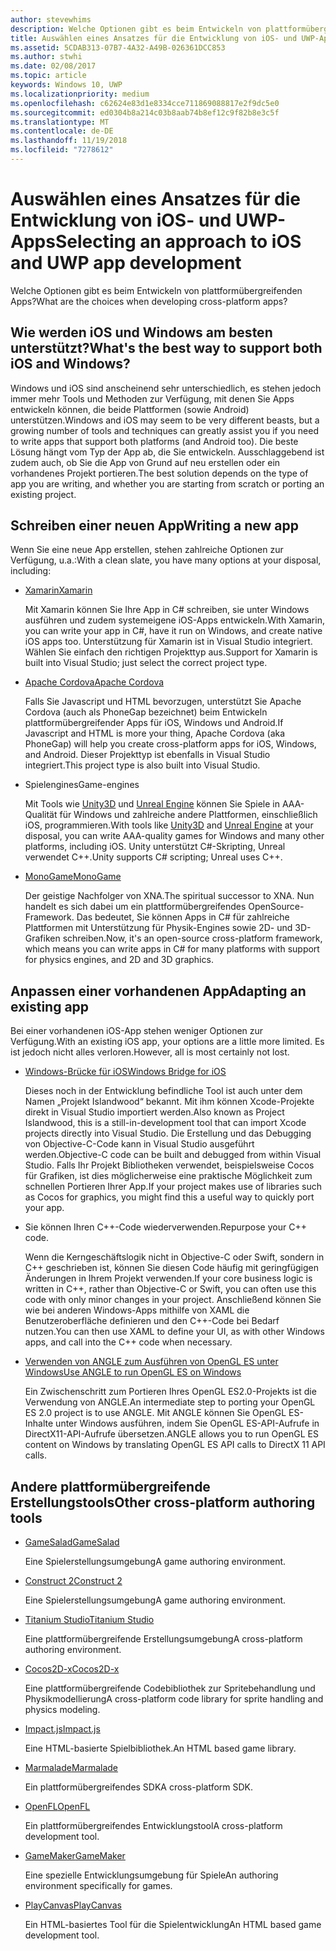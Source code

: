 ```yaml
---
author: stevewhims
description: Welche Optionen gibt es beim Entwickeln von plattformübergreifenden Apps?
title: Auswählen eines Ansatzes für die Entwicklung von iOS- und UWP-Apps
ms.assetid: 5CDAB313-07B7-4A32-A49B-026361DCC853
ms.author: stwhi
ms.date: 02/08/2017
ms.topic: article
keywords: Windows 10, UWP
ms.localizationpriority: medium
ms.openlocfilehash: c62624e83d1e8334cce711869088817e2f9dc5e0
ms.sourcegitcommit: ed0304b8a214c03b8aab74b8ef12c9f82b8e3c5f
ms.translationtype: MT
ms.contentlocale: de-DE
ms.lasthandoff: 11/19/2018
ms.locfileid: "7278612"
---
```

# <a name="selecting-an-approach-to-ios-and-uwp-app-development"></a><span data-ttu-id="43944-104">Auswählen eines Ansatzes für die Entwicklung von iOS- und UWP-Apps</span><span class="sxs-lookup"><span data-stu-id="43944-104">Selecting an approach to iOS and UWP app development</span></span>


<span data-ttu-id="43944-105">Welche Optionen gibt es beim Entwickeln von plattformübergreifenden Apps?</span><span class="sxs-lookup"><span data-stu-id="43944-105">What are the choices when developing cross-platform apps?</span></span>

## <a name="whats-the-best-way-to-support-both-ios-and-windows"></a><span data-ttu-id="43944-106">Wie werden iOS und Windows am besten unterstützt?</span><span class="sxs-lookup"><span data-stu-id="43944-106">What's the best way to support both iOS and Windows?</span></span>

<span data-ttu-id="43944-107">Windows und iOS sind anscheinend sehr unterschiedlich, es stehen jedoch immer mehr Tools und Methoden zur Verfügung, mit denen Sie Apps entwickeln können, die beide Plattformen (sowie Android) unterstützen.</span><span class="sxs-lookup"><span data-stu-id="43944-107">Windows and iOS may seem to be very different beasts, but a growing number of tools and techniques can greatly assist you if you need to write apps that support both platforms (and Android too).</span></span> <span data-ttu-id="43944-108">Die beste Lösung hängt vom Typ der App ab, die Sie entwickeln. Ausschlaggebend ist zudem auch, ob Sie die App von Grund auf neu erstellen oder ein vorhandenes Projekt portieren.</span><span class="sxs-lookup"><span data-stu-id="43944-108">The best solution depends on the type of app you are writing, and whether you are starting from scratch or porting an existing project.</span></span>

## <a name="writing-a-new-app"></a><span data-ttu-id="43944-109">Schreiben einer neuen App</span><span class="sxs-lookup"><span data-stu-id="43944-109">Writing a new app</span></span>

<span data-ttu-id="43944-110">Wenn Sie eine neue App erstellen, stehen zahlreiche Optionen zur Verfügung, u.a.:</span><span class="sxs-lookup"><span data-stu-id="43944-110">With a clean slate, you have many options at your disposal, including:</span></span>

-   [<span data-ttu-id="43944-111">Xamarin</span><span class="sxs-lookup"><span data-stu-id="43944-111">Xamarin</span></span>](http://go.microsoft.com/fwlink/p/?LinkID=320484)

    <span data-ttu-id="43944-112">Mit Xamarin können Sie Ihre App in C# schreiben, sie unter Windows ausführen und zudem systemeigene iOS-Apps entwickeln.</span><span class="sxs-lookup"><span data-stu-id="43944-112">With Xamarin, you can write your app in C#, have it run on Windows, and create native iOS apps too.</span></span> <span data-ttu-id="43944-113">Unterstützung für Xamarin ist in Visual Studio integriert. Wählen Sie einfach den richtigen Projekttyp aus.</span><span class="sxs-lookup"><span data-stu-id="43944-113">Support for Xamarin is built into Visual Studio; just select the correct project type.</span></span>

-   [<span data-ttu-id="43944-114">Apache Cordova</span><span class="sxs-lookup"><span data-stu-id="43944-114">Apache Cordova</span></span>](http://go.microsoft.com/fwlink/p/?LinkID=400439)

    <span data-ttu-id="43944-115">Falls Sie Javascript und HTML bevorzugen, unterstützt Sie Apache Cordova (auch als PhoneGap bezeichnet) beim Entwickeln plattformübergreifender Apps für iOS, Windows und Android.</span><span class="sxs-lookup"><span data-stu-id="43944-115">If Javascript and HTML is more your thing, Apache Cordova (aka PhoneGap) will help you create cross-platform apps for iOS, Windows, and Android.</span></span> <span data-ttu-id="43944-116">Dieser Projekttyp ist ebenfalls in Visual Studio integriert.</span><span class="sxs-lookup"><span data-stu-id="43944-116">This project type is also built into Visual Studio.</span></span>

-   <span data-ttu-id="43944-117">Spielengines</span><span class="sxs-lookup"><span data-stu-id="43944-117">Game-engines</span></span>

    <span data-ttu-id="43944-118">Mit Tools wie [Unity3D](http://go.microsoft.com/fwlink/p/?LinkID=320479) und [Unreal Engine](http://go.microsoft.com/fwlink/p/?LinkID=394062) können Sie Spiele in AAA-Qualität für Windows und zahlreiche andere Plattformen, einschließlich iOS, programmieren.</span><span class="sxs-lookup"><span data-stu-id="43944-118">With tools like [Unity3D](http://go.microsoft.com/fwlink/p/?LinkID=320479) and [Unreal Engine](http://go.microsoft.com/fwlink/p/?LinkID=394062) at your disposal, you can write AAA-quality games for Windows and many other platforms, including iOS.</span></span> <span data-ttu-id="43944-119">Unity unterstützt C#-Skripting, Unreal verwendet C++.</span><span class="sxs-lookup"><span data-stu-id="43944-119">Unity supports C# scripting; Unreal uses C++.</span></span>

-   [<span data-ttu-id="43944-120">MonoGame</span><span class="sxs-lookup"><span data-stu-id="43944-120">MonoGame</span></span>](http://go.microsoft.com/fwlink/p/?LinkID=320483)

    <span data-ttu-id="43944-121">Der geistige Nachfolger von XNA.</span><span class="sxs-lookup"><span data-stu-id="43944-121">The spiritual successor to XNA.</span></span> <span data-ttu-id="43944-122">Nun handelt es sich dabei um ein plattformübergreifendes OpenSource-Framework. Das bedeutet, Sie können Apps in C# für zahlreiche Plattformen mit Unterstützung für Physik-Engines sowie 2D- und 3D-Grafiken schreiben.</span><span class="sxs-lookup"><span data-stu-id="43944-122">Now, it's an open-source cross-platform framework, which means you can write apps in C# for many platforms with support for physics engines, and 2D and 3D graphics.</span></span>

## <a name="adapting-an-existing-app"></a><span data-ttu-id="43944-123">Anpassen einer vorhandenen App</span><span class="sxs-lookup"><span data-stu-id="43944-123">Adapting an existing app</span></span>

<span data-ttu-id="43944-124">Bei einer vorhandenen iOS-App stehen weniger Optionen zur Verfügung.</span><span class="sxs-lookup"><span data-stu-id="43944-124">With an existing iOS app, your options are a little more limited.</span></span> <span data-ttu-id="43944-125">Es ist jedoch nicht alles verloren.</span><span class="sxs-lookup"><span data-stu-id="43944-125">However, all is most certainly not lost.</span></span>

-   [<span data-ttu-id="43944-126">Windows-Brücke für iOS</span><span class="sxs-lookup"><span data-stu-id="43944-126">Windows Bridge for iOS</span></span>](https://go.microsoft.com/fwlink/p/?LinkId=619014)

    <span data-ttu-id="43944-127">Dieses noch in der Entwicklung befindliche Tool ist auch unter dem Namen „Projekt Islandwood“ bekannt. Mit ihm können Xcode-Projekte direkt in Visual Studio importiert werden.</span><span class="sxs-lookup"><span data-stu-id="43944-127">Also known as Project Islandwood, this is a still-in-development tool that can import Xcode projects directly into Visual Studio.</span></span> <span data-ttu-id="43944-128">Die Erstellung und das Debugging von Objective-C-Code kann in Visual Studio ausgeführt werden.</span><span class="sxs-lookup"><span data-stu-id="43944-128">Objective-C code can be built and debugged from within Visual Studio.</span></span> <span data-ttu-id="43944-129">Falls Ihr Projekt Bibliotheken verwendet, beispielsweise Cocos für Grafiken, ist dies möglicherweise eine praktische Möglichkeit zum schnellen Portieren Ihrer App.</span><span class="sxs-lookup"><span data-stu-id="43944-129">If your project makes use of libraries such as Cocos for graphics, you might find this a useful way to quickly port your app.</span></span>

-   <span data-ttu-id="43944-130">Sie können Ihren C++-Code wiederverwenden.</span><span class="sxs-lookup"><span data-stu-id="43944-130">Repurpose your C++ code.</span></span>

    <span data-ttu-id="43944-131">Wenn die Kerngeschäftslogik nicht in Objective-C oder Swift, sondern in C++ geschrieben ist, können Sie diesen Code häufig mit geringfügigen Änderungen in Ihrem Projekt verwenden.</span><span class="sxs-lookup"><span data-stu-id="43944-131">If your core business logic is written in C++, rather than Objective-C or Swift, you can often use this code with only minor changes in your project.</span></span> <span data-ttu-id="43944-132">Anschließend können Sie wie bei anderen Windows-Apps mithilfe von XAML die Benutzeroberfläche definieren und den C++-Code bei Bedarf nutzen.</span><span class="sxs-lookup"><span data-stu-id="43944-132">You can then use XAML to define your UI, as with other Windows apps, and call into the C++ code when necessary.</span></span>

-   [<span data-ttu-id="43944-133">Verwenden von ANGLE zum Ausführen von OpenGL ES unter Windows</span><span class="sxs-lookup"><span data-stu-id="43944-133">Use ANGLE to run OpenGL ES on Windows</span></span>](http://go.microsoft.com/fwlink/p/?linkid=618387)

    <span data-ttu-id="43944-134">Ein Zwischenschritt zum Portieren Ihres OpenGL ES2.0-Projekts ist die Verwendung von ANGLE.</span><span class="sxs-lookup"><span data-stu-id="43944-134">An intermediate step to porting your OpenGL ES 2.0 project is to use ANGLE.</span></span> <span data-ttu-id="43944-135">Mit ANGLE können Sie OpenGL ES-Inhalte unter Windows ausführen, indem Sie OpenGL ES-API-Aufrufe in DirectX11-API-Aufrufe übersetzen.</span><span class="sxs-lookup"><span data-stu-id="43944-135">ANGLE allows you to run OpenGL ES content on Windows by translating OpenGL ES API calls to DirectX 11 API calls.</span></span>

## <a name="other-cross-platform-authoring-tools"></a><span data-ttu-id="43944-136">Andere plattformübergreifende Erstellungstools</span><span class="sxs-lookup"><span data-stu-id="43944-136">Other cross-platform authoring tools</span></span>

-   [<span data-ttu-id="43944-137">GameSalad</span><span class="sxs-lookup"><span data-stu-id="43944-137">GameSalad</span></span>](http://go.microsoft.com/fwlink/p/?LinkID=320480)

    <span data-ttu-id="43944-138">Eine Spielerstellungsumgebung</span><span class="sxs-lookup"><span data-stu-id="43944-138">A game authoring environment.</span></span>

-   [<span data-ttu-id="43944-139">Construct 2</span><span class="sxs-lookup"><span data-stu-id="43944-139">Construct 2</span></span>]( http://go.microsoft.com/fwlink/p/?LinkID=320481)

    <span data-ttu-id="43944-140">Eine Spielerstellungsumgebung</span><span class="sxs-lookup"><span data-stu-id="43944-140">A game authoring environment.</span></span>

-   [<span data-ttu-id="43944-141">Titanium Studio</span><span class="sxs-lookup"><span data-stu-id="43944-141">Titanium Studio</span></span>](http://go.microsoft.com/fwlink/p/?LinkID=320482)

    <span data-ttu-id="43944-142">Eine plattformübergreifende Erstellungsumgebung</span><span class="sxs-lookup"><span data-stu-id="43944-142">A cross-platform authoring environment.</span></span>

-   [<span data-ttu-id="43944-143">Cocos2D-x</span><span class="sxs-lookup"><span data-stu-id="43944-143">Cocos2D-x</span></span>](http://go.microsoft.com/fwlink/p/?LinkID=320485)

    <span data-ttu-id="43944-144">Eine plattformübergreifende Codebibliothek zur Spritebehandlung und Physikmodellierung</span><span class="sxs-lookup"><span data-stu-id="43944-144">A cross-platform code library for sprite handling and physics modeling.</span></span>

-   [<span data-ttu-id="43944-145">Impact.js</span><span class="sxs-lookup"><span data-stu-id="43944-145">Impact.js</span></span>](http://go.microsoft.com/fwlink/p/?LinkID=320486)

    <span data-ttu-id="43944-146">Eine HTML-basierte Spielbibliothek.</span><span class="sxs-lookup"><span data-stu-id="43944-146">An HTML based game library.</span></span>

-   [<span data-ttu-id="43944-147">Marmalade</span><span class="sxs-lookup"><span data-stu-id="43944-147">Marmalade</span></span>](http://go.microsoft.com/fwlink/p/?LinkID=320487)

    <span data-ttu-id="43944-148">Ein plattformübergreifendes SDK</span><span class="sxs-lookup"><span data-stu-id="43944-148">A cross-platform SDK.</span></span>

-   [<span data-ttu-id="43944-149">OpenFL</span><span class="sxs-lookup"><span data-stu-id="43944-149">OpenFL</span></span>](http://go.microsoft.com/fwlink/p/?LinkID=320488)

    <span data-ttu-id="43944-150">Ein plattformübergreifendes Entwicklungstool</span><span class="sxs-lookup"><span data-stu-id="43944-150">A cross-platform development tool.</span></span>

-   [<span data-ttu-id="43944-151">GameMaker</span><span class="sxs-lookup"><span data-stu-id="43944-151">GameMaker</span></span>](http://go.microsoft.com/fwlink/p/?LinkID=320490)

    <span data-ttu-id="43944-152">Eine spezielle Entwicklungsumgebung für Spiele</span><span class="sxs-lookup"><span data-stu-id="43944-152">An authoring environment specifically for games.</span></span>

-   [<span data-ttu-id="43944-153">PlayCanvas</span><span class="sxs-lookup"><span data-stu-id="43944-153">PlayCanvas</span></span>](http://go.microsoft.com/fwlink/p/?LinkID=394061)

    <span data-ttu-id="43944-154">Ein HTML-basiertes Tool für die Spielentwicklung</span><span class="sxs-lookup"><span data-stu-id="43944-154">An HTML based game development tool.</span></span>


